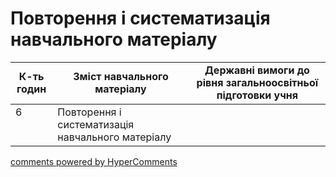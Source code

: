 <div id="hypercomments_widget" class="js-hypercomments-widget invisible"></div>

# Повторення і систематизація навчального матеріалу

<table>
  <tr>
    <td width="10%" align="center"><b>К-ть годин</b></td>
    <td width="40%" align="center"><b>Зміст навчального матеріалу</b></td>
    <td width="40%" align="center"><b>Державні вимоги до рівня загальноосвітньої підготовки учня</b></td>
  </tr>
<tbody>
  <tr>
<td width="10%" style="vertical-align:top !important;">6</td>
    <td width="40%" style="vertical-align:top !important;">
Повторення і систематизація навчального матеріалу
</td>
    <td width="40%" style="vertical-align:top !important;">
</td>
  </tr>
</tbody>
</table>

<div class="js-hypercomments-container">
<a href="http://hypercomments.com" class="hc-link" title="comments widget">comments powered by HyperComments</a>
</div>